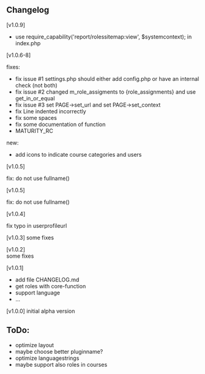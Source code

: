 

## Changelog
[v1.0.9]

- use require_capability('report/rolessitemap:view', $systemcontext); in index.php


[v1.0.6-8]

fixes:  

- fix issue #1 settings.php should either add config.php or have an internal check (not both)
- fix issue #2 changed m_role_assigments to {role_assignments} and use get_in_or_equal
- fix issue #3 set PAGE->set_url and set PAGE->set_context
- fix Line indented incorrectly
- fix some spaces
- fix some documentation of function
- MATURITY_RC

new:  

- add icons to indicate course categories and users

[v1.0.5]

fix: do not use fullname()

[v1.0.5]

fix: do not use fullname()

[v1.0.4]  

fix typo in userprofileurl

[v1.0.3]
some fixes

[v1.0.2]  
some fixes

[v1.0.1]

- add file CHANGELOG.md
- get roles with core-function
- support language
- ...


[v1.0.0]
initial alpha version

## ToDo:
- optimize layout
- maybe choose better pluginname?
- optimize languagestrings
- maybe support also roles in courses
